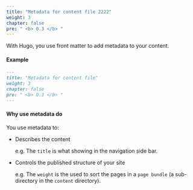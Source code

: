 ```yaml
---
title: "Metadata for content file 2222"
weight: 3
chapter: false
pre: " <b> 0.3 </b> "
---
```


With Hugo, you use front matter to add metadata to your content.

#### Example

```markdown
---
title: "Metadata for content file"
weight: 3
chapter: false
pre: " <b> 0.3 </b> "
---
```

#### Why use metadata do

You use metadata to:

- Describes the content

  e.g. The `title` is what showing in the navigation side bar.

- Controls the published structure of your site

  e.g. The `weight` is the used to sort the pages in a `page bundle` (a sub-directory in the `content` directory).
